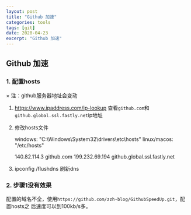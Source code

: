 ```yaml
---
layout: post
title: "Github 加速"
categories: tools
tags: [git]
date: 2020-04-23
excerpt: "Github 加速"
---
```


## Github 加速

### 1. 配置hosts
× 注：github服务器地址会变动

1. https://www.ipaddress.com/ip-lookup 查看`github.com`和
    `github.global.ssl.fastly.net`ip地址

2. 修改hosts文件

    windows: "C:\Windows\System32\drivers\etc\hosts"
    linux/macos: "/etc/hosts"

    140.82.114.3 github.com
    199.232.69.194 github.global.ssl.fastly.net

3. ipconfig /flushdns 刷新dns


### 2. 步骤1没有效果
配置的域名不全，使用`https://github.com/zzh-blog/GithubSpeedUp.git`，配置hosts之
后速度可以到100kb/s多。




